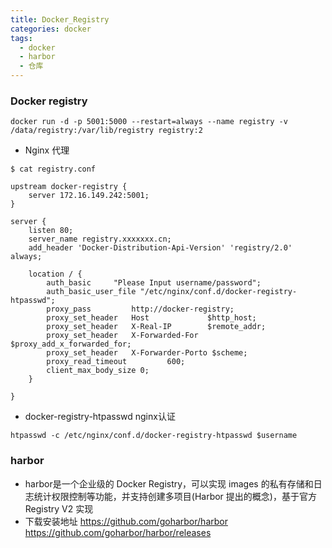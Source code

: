 ```yaml
---
title: Docker_Registry
categories: docker
tags:
  - docker
  - harbor
  - 仓库
---
```


### Docker registry

```
docker run -d -p 5001:5000 --restart=always --name registry -v /data/registry:/var/lib/registry registry:2
```
- Nginx 代理

```
$ cat registry.conf

upstream docker-registry {
    server 172.16.149.242:5001;
}

server {
    listen 80;
    server_name registry.xxxxxxx.cn;
    add_header 'Docker-Distribution-Api-Version' 'registry/2.0' always;
    
    location / {
        auth_basic	   "Please Input username/password";
        auth_basic_user_file "/etc/nginx/conf.d/docker-registry-htpasswd";
        proxy_pass         http://docker-registry;
        proxy_set_header   Host             $http_host;
        proxy_set_header   X-Real-IP        $remote_addr;
        proxy_set_header   X-Forwarded-For  $proxy_add_x_forwarded_for;
        proxy_set_header   X-Forwarder-Porto $scheme;
        proxy_read_timeout         600;
        client_max_body_size 0;
    }

}

```

- docker-registry-htpasswd nginx认证

```
htpasswd -c /etc/nginx/conf.d/docker-registry-htpasswd $username
```

### harbor
- harbor是一个企业级的 Docker Registry，可以实现 images 的私有存储和日志统计权限控制等功能，并支持创建多项目(Harbor 提出的概念)，基于官方 Registry V2 实现
- 下载安装地址
<https://github.com/goharbor/harbor>
<https://github.com/goharbor/harbor/releases>

